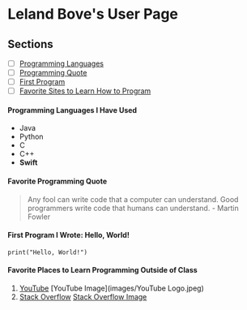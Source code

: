 # **Leland Bove's User Page**

## Sections 
- [ ] [Programming Languages](#programming-languages-i-have-used)
- [ ] [Programming Quote](#favorite-programming-quote)
- [ ] [First Program](#first-program-i-wrote-hello-world)
- [ ] [Favorite Sites to Learn How to Program](#favorite-places-to-learn-programming-outside-of-class)

#### Programming Languages I Have Used
- Java
- Python
- C
- C++
- **Swift**

#### Favorite Programming Quote
> Any fool can write code that a computer can understand. Good programmers write code that humans can understand. - Martin Fowler

#### First Program I Wrote: Hello, World!
```
print("Hello, World!")
```

#### Favorite Places to Learn Programming Outside of Class
1. [YouTube](https://www.youtube.com)
   [YouTube Image](images/YouTube Logo.jpeg)
2. [Stack Overflow](https://stackoverflow.com)
   [Stack Overflow Image](images/Stack-Overflow-Logo.png) 
  


